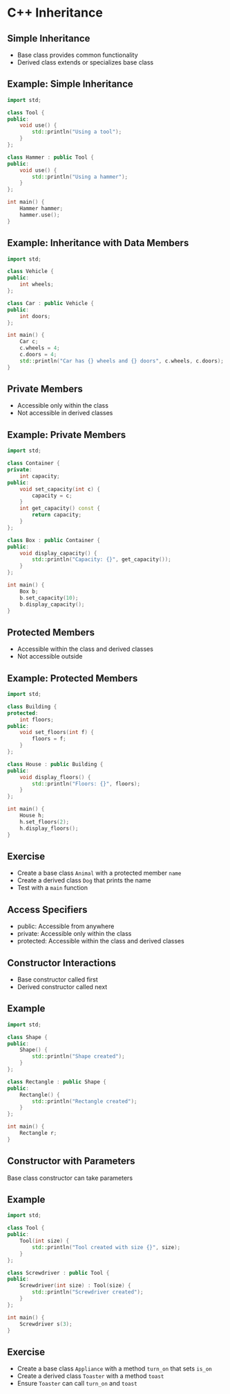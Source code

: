 # C++ Inheritance

## Simple Inheritance

- Base class provides common functionality
- Derived class extends or specializes base class

## Example: Simple Inheritance

```cpp
import std;

class Tool {
public:
    void use() {
        std::println("Using a tool");
    }
};

class Hammer : public Tool {
public:
    void use() {
        std::println("Using a hammer");
    }
};

int main() {
    Hammer hammer;
    hammer.use();
}
```

## Example: Inheritance with Data Members

```cpp
import std;

class Vehicle {
public:
    int wheels;
};

class Car : public Vehicle {
public:
    int doors;
};

int main() {
    Car c;
    c.wheels = 4;
    c.doors = 4;
    std::println("Car has {} wheels and {} doors", c.wheels, c.doors);
}
```

## Private Members

- Accessible only within the class
- Not accessible in derived classes

## Example: Private Members

```cpp
import std;

class Container {
private:
    int capacity;
public:
    void set_capacity(int c) {
        capacity = c;
    }
    int get_capacity() const {
        return capacity;
    }
};

class Box : public Container {
public:
    void display_capacity() {
        std::println("Capacity: {}", get_capacity());
    }
};

int main() {
    Box b;
    b.set_capacity(10);
    b.display_capacity();
}
```

## Protected Members

- Accessible within the class and derived classes
- Not accessible outside

## Example: Protected Members

```cpp
import std;

class Building {
protected:
    int floors;
public:
    void set_floors(int f) {
        floors = f;
    }
};

class House : public Building {
public:
    void display_floors() {
        std::println("Floors: {}", floors);
    }
};

int main() {
    House h;
    h.set_floors(2);
    h.display_floors();
}
```

## Exercise

- Create a base class `Animal` with a protected member `name`
- Create a derived class `Dog` that prints the name
- Test with a `main` function

<!--

```cpp
import std;

class Animal {
protected:
    std::string name;
public:
    Animal(std::string name) : name(name) {}
    void print() {
        std::println("Animal: {}", name);
    }
};

class Dog : public Animal {
public:
    Dog(std::string name) : Animal(name) {}
    void print() {
        std::println("Dog: {}", name);
    }
};

int main() {
    Dog d("Buddy");
    d.print();
}
```

-->

## Access Specifiers

- public: Accessible from anywhere
- private: Accessible only within the class
- protected: Accessible within the class and derived classes

## Constructor Interactions

- Base constructor called first
- Derived constructor called next

## Example

```cpp
import std;

class Shape {
public:
    Shape() {
        std::println("Shape created");
    }
};

class Rectangle : public Shape {
public:
    Rectangle() {
        std::println("Rectangle created");
    }
};

int main() {
    Rectangle r;
}
```

## Constructor with Parameters

Base class constructor can take parameters

## Example

```cpp
import std;

class Tool {
public:
    Tool(int size) {
        std::println("Tool created with size {}", size);
    }
};

class Screwdriver : public Tool {
public:
    Screwdriver(int size) : Tool(size) {
        std::println("Screwdriver created");
    }
};

int main() {
    Screwdriver s(3);
}
```


## Exercise

- Create a base class `Appliance` with a method `turn_on` that sets `is_on`
- Create a derived class `Toaster` with a method `toast`
- Ensure `Toaster` can call `turn_on` and `toast`
